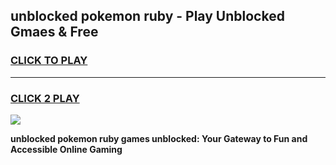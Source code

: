 
## unblocked pokemon ruby - Play Unblocked Gmaes & Free
<h3>
<a href="https://news.freeplayer.one?title=unblocked_pokemon_ruby&ref=16F">CLICK TO PLAY</a></h3>
<hr>

<h3>
<a href="https://news.freeplayer.one?title=unblocked_pokemon_ruby&ref=16F">CLICK 2 PLAY</a>
  
</h3>

<a href="https://news.freeplayer.one?title=unblocked_pokemon_ruby&ref=16F/"><img src="https://clearcache.store/games.png"></a>


**unblocked pokemon ruby games unblocked: Your Gateway to Fun and Accessible Online Gaming**
